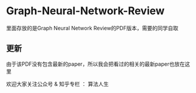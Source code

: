 # Graph-Neural-Network-Review
  里面存放的是Graph Neural Network Review的PDF版本，需要的同学自取
## 更新
  由于该PDF没有包含最新的paper，所以我会把看过的相关的最新paper也放在这里
  
欢迎大家关注公众号 & 知乎专栏 ： 算法人生
